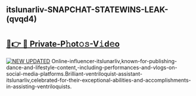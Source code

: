 ## itslunarliv-SNAPCHAT-STATEWINS-LEAK-(qvqd4)


# <h2><a href="https://mediaupload.pro?-20M">🔗👉 🔴 Private-P𝚑ot𝚘𝚜-V𝚒d𝚎o</a></h2>

[![NEW UPDATED](https://i.imgur.com/0qMVB7G.gif)](https://mediaupload.pro?-20M)
Online-influencer-itslunarliv,known-for-publishing-dance-and-lifestyle-content,-including-performances-and-vlogs-on-social-media-platforms.Brilliant-ventriloquist-assistant-itslunarliv,celebrated-for-their-exceptional-abilities-and-accomplishments-in-assisting-ventriloquists.  